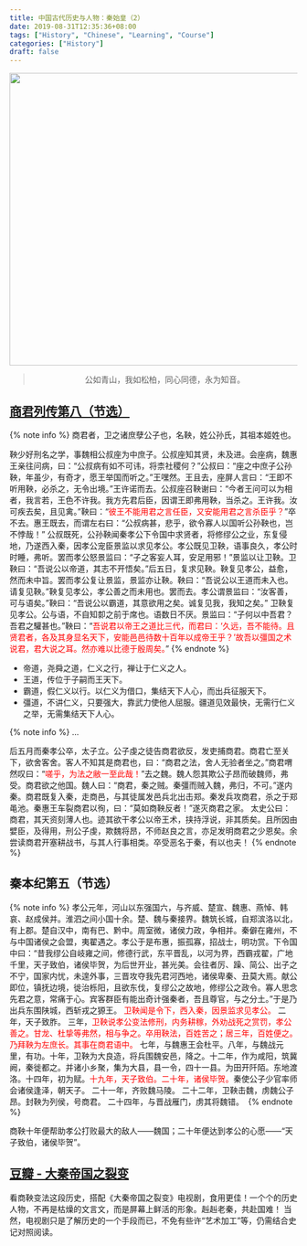 ```yaml
---
title: 中国古代历史与人物：秦始皇（2）
date: 2019-08-31T12:35:36+08:00
tags: ["History", "Chinese", "Learning", "Course"]
categories: ["History"]
draft: false
---
```


<div align=center>
<img src="https://seanxpcom-1252122045.cos.ap-nanjing.myqcloud.com/images/qin-shi-huang-2-0.jpg" width="512" height="512"/><blockquote class="blockquote-center">公如青山，我如松柏，同心同德，永为知音。
</blockquote>
</div>

<!--more-->

## [商君列传第八（节选）](http://www.guoxue.com/shibu/24shi/shiji/sj_068.htm)
{% note info %}
商君者，卫之诸庶孽公子也，名鞅，姓公孙氏，其祖本姬姓也。 

鞅少好刑名之学，事魏相公叔座为中庶子。公叔座知其贤，未及进。会座病，魏惠王亲往问病，曰：“公叔病有如不可讳，将柰社稷何？”公叔曰：“座之中庶子公孙鞅，年虽少，有奇才，愿王举国而听之。”王嘿然。王且去，座屏人言曰：“王即不听用鞅，必杀之，无令出境。”王许诺而去。公叔座召鞅谢曰：“今者王问可以为相者，我言若，王色不许我。我方先君后臣，因谓王即弗用鞅，当杀之。王许我。汝可疾去矣，且见禽。”鞅曰：“<font color=red>彼王不能用君之言任臣，又安能用君之言杀臣乎？</font>”卒不去。惠王既去，而谓左右曰：“公叔病甚，悲乎，欲令寡人以国听公孙鞅也，岂不悖哉！” 
公叔既死，公孙鞅闻秦孝公下令国中求贤者，将修缪公之业，东复侵地，乃遂西入秦，因孝公宠臣景监以求见孝公。孝公既见卫鞅，语事良久，孝公时时睡，弗听。罢而孝公怒景监曰：“子之客妄人耳，安足用邪！”景监以让卫鞅。卫鞅曰：“吾说公以帝道，其志不开悟矣。”后五日，复求见鞅。鞅复见孝公，益愈，然而未中旨。罢而孝公复让景监，景监亦让鞅。鞅曰：“吾说公以王道而未入也。请复见鞅。”鞅复见孝公，孝公善之而未用也。罢而去。孝公谓景监曰：“汝客善，可与语矣。”鞅曰：“吾说公以霸道，其意欲用之矣。诚复见我，我知之矣。”
卫鞅复见孝公。公与语，不自知厀之前于席也。语数日不厌。景监曰：“子何以中吾君？吾君之驩甚也。”鞅曰：“<font color=red>吾说君以帝王之道比三代，而君曰：‘久远，吾不能待。且贤君者，各及其身显名天下，安能邑邑待数十百年以成帝王乎？’故吾以彊国之术说君，君大说之耳。然亦难以比德于殷周矣。</font>”
{% endnote %}

* 帝道，尧舜之道，仁义之行，禅让于仁义之人。
* 王道，传位于子嗣而王天下。
* 霸道，假仁义以行。以仁义为借口，集结天下人心，而出兵征服天下。
* 彊道，不讲仁义，只要强大，靠武力使他人屈服。疆道见效最快，无需行仁义之举，无需集结天下人心。

{% note info %}
...

后五月而秦孝公卒，太子立。公子虔之徒告商君欲反，发吏捕商君。商君亡至关下，欲舍客舍。客人不知其是商君也，曰：“商君之法，舍人无验者坐之。”商君喟然叹曰：“<font color=red>嗟乎，为法之敝一至此哉！</font>”去之魏。魏人怨其欺公子昂而破魏师，弗受。商君欲之他国。魏人曰：“商君，秦之贼。秦彊而贼入魏，弗归，不可。”遂内秦。商君既复入秦，走商邑，与其徒属发邑兵北出击郑。秦发兵攻商君，杀之于郑黾池。秦惠王车裂商君以徇，曰：“莫如商鞅反者！”遂灭商君之家。
太史公曰：商君，其天资刻薄人也。迹其欲干孝公以帝王术，挟持浮说，非其质矣。且所因由嬖臣，及得用，刑公子虔，欺魏将昂，不师赵良之言，亦足发明商君之少恩矣。余尝读商君开塞耕战书，与其人行事相类。卒受恶名于秦，有以也夫！
{% endnote %}

## 秦本纪第五（节选）
{% note info %}
孝公元年，河山以东强国六，与齐威、楚宣、魏惠、燕悼、韩哀、赵成侯并。淮泗之间小国十余。楚、魏与秦接界。魏筑长城，自郑滨洛以北，有上郡。楚自汉中，南有巴、黔中。周室微，诸侯力政，争相并。秦僻在雍州，不与中国诸侯之会盟，夷翟遇之。孝公于是布惠，振孤寡，招战士，明功赏。下令国中曰：“昔我缪公自岐雍之间，修德行武，东平晋乱，以河为界，西霸戎翟，广地千里，天子致伯，诸侯毕贺，为后世开业，甚光美。会往者厉、躁、简公、出子之不宁，国家内忧，未遑外事，三晋攻夺我先君河西地，诸侯卑秦、丑莫大焉。献公即位，镇抚边境，徙治栎阳，且欲东伐，复缪公之故地，修缪公之政令。寡人思念先君之意，常痛于心。宾客群臣有能出奇计强秦者，吾且尊官，与之分土。”于是乃出兵东围陕城，西斩戎之獂王。
<font color=red>卫鞅闻是令下，西入秦，因景监求见孝公。</font>
二年，天子致胙。
三年，<font color=red>卫鞅说孝公变法修刑，内务耕稼，外劝战死之赏罚，孝公善之。甘龙、杜挚等弗然，相与争之。卒用鞅法，百姓苦之；居三年，百姓便之。乃拜鞅为左庶长。其事在商君语中。</font>
七年，与魏惠王会杜平。八年，与魏战元里，有功。十年，卫鞅为大良造，将兵围魏安邑，降之。十二年，作为咸阳，筑冀阙，秦徙都之。并诸小乡聚，集为大县，县一令，四十一县。为田开阡陌。东地渡洛。十四年，初为赋。<font color=red>十九年，天子致伯。二十年，诸侯毕贺。</font>秦使公子少官率师会诸侯逢泽，朝天子。
二十一年，齐败魏马陵。
二十二年，卫鞅击魏，虏魏公子昂。封鞅为列侯，号商君。
二十四年，与晋战雁门，虏其将魏错。 
{% endnote %}

商鞅十年便帮助孝公打败最大的敌人——魏国；二十年便达到孝公的心愿——“天子致伯，诸侯毕贺”。

## [豆瓣 - 大秦帝国之裂变](https://movie.douban.com/subject/3114220/)
看商鞅变法这段历史，搭配《大秦帝国之裂变》电视剧，食用更佳！一个个的历史人物，不再是枯燥的文言文，而是屏幕上鲜活的形象。赳赳老秦，共赴国难！
当然，电视剧只是了解历史的一个手段而已，不免有些许“艺术加工”等，仍需结合史记对照阅读。
